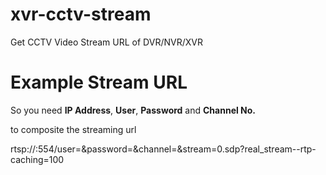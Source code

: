 # xvr-cctv-stream
Get CCTV Video Stream URL of DVR/NVR/XVR

# Example Stream URL
So you need **IP Address**, **User**, **Password** and **Channel No.**

to composite the streaming url

rtsp://<ip-address>:554/user=<user>&password=<pass>&channel=<channel>&stream=0.sdp?real_stream--rtp-caching=100
